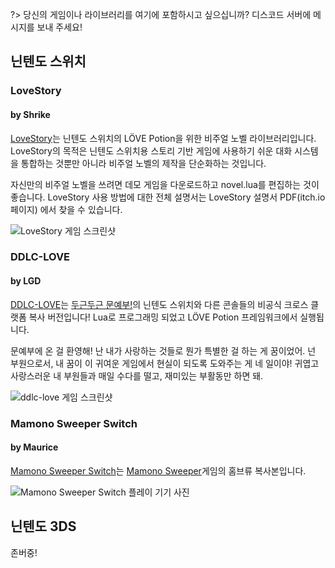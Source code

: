 ?> 당신의 게임이나 라이브러리를 여기에 포함하시고 싶으십니까? 디스코드 서버에 메시지를 보내 주세요!

## 닌텐도 스위치

### LoveStory
#### by **Shrike**

[LoveStory](https://shrikey.itch.io/lovestory)는 닌텐도 스위치의 LÖVE Potion을 위한 비주얼 노벨 라이브러리입니다. LoveStory의 목적은 닌텐도 스위치용 스토리 기반 게임에 사용하기 쉬운 대화 시스템을 통합하는 것뿐만 아니라 비주얼 노벨의 제작을 단순화하는 것입니다.

자신만의 비주얼 노벨을 쓰려면 데모 게임을 다운로드하고 novel.lua를 편집하는 것이 좋습니다. LoveStory 사용 방법에 대한 전체 설명서는 LoveStory 설명서 PDF(itch.io 페이지) 에서 찾을 수 있습니다.

![LoveStory 게임 스크린샷](../showcase/lovestory.png)

### DDLC-LOVE
#### by **LGD**

[DDLC-LOVE](https://github.com/LukeZGD/DDLC-LOVE)는 [두근두근 문예부!](https://ddlc.moe)의 닌텐도 스위치와 다른 콘솔들의 비공식 크로스 클랫폼 복사 버전입니다! Lua로 프로그래밍 되었고 LÖVE Potion 프레임워크에서 실행됩니다.

문예부에 온 걸 환영해!
난 내가 사랑하는 것들로 뭔가 특별한 걸 하는 게 꿈이었어.
넌 부원으로서, 내 꿈이 이 귀여운 게임에서 현실이 되도록 도와주는 게 네 일이야!
귀엽고 사랑스러운 내 부원들과 매일 수다를 떨고, 재미있는 부활동만 하면 돼.

![ddlc-love 게임 스크린샷](../showcase/ddlc-love.png)

### Mamono Sweeper Switch
#### by Maurice

[Mamono Sweeper Switch](https://github.com/Stabyourself/mamono-sweeper-switch)는 [Mamono Sweeper](http://www.hojamaka.com/game/mamono_sweeper_h/html5/en.html)게임의 홈브류 복사본입니다.

![Mamono Sweeper Switch 플레이 기기 사진](../showcase/mamono-sweeper-switch.png)

## 닌텐도 3DS

존버중!